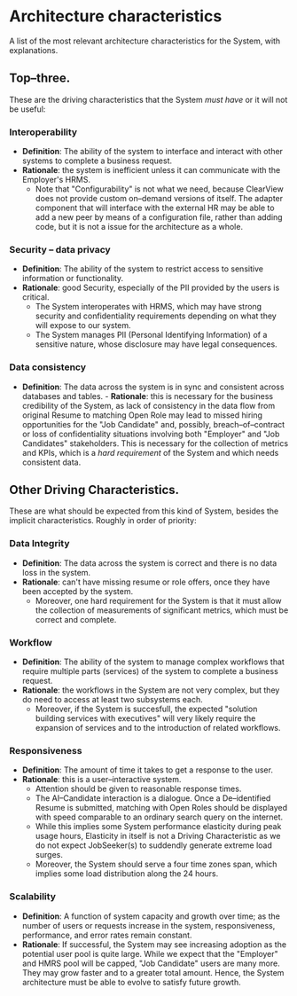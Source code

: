 # Architecture characteristics
A list of the most relevant architecture characteristics for the System, with explanations. 

## Top–three. 
These are the driving characteristics that the System _must have_ or it will not be useful: 

### Interoperability 
- **Definition**: The ability of the system to interface and interact with other systems to complete a business request. 
- **Rationale**: the system is inefficient unless it can communicate with the Employer's HRMS.
    - Note that "Configurability" is not what we need, because ClearView does not provide custom on–demand versions of itself. The adapter component that will interface with the external HR may be able to add a new peer by means of a configuration file, rather than adding code, but it is not a issue for the architecture as a whole.  

### Security – data privacy
- **Definition**: The ability of the system to restrict access to sensitive information or functionality. 
- **Rationale**: good Security, especially of the PII provided by the users is critical. 
    - The System interoperates with HRMS, which may have strong security and confidentiality requirements depending on what they will expose to our system.
    - The System manages PII (Personal Identifying Information) of a sensitive nature, whose disclosure may have legal consequences. 

### Data consistency
- **Definition**: The data across the system is in sync and consistent across databases and tables. 
- **Rationale**: this is necessary for the business credibility of the System, as lack of consistency in the data flow from original Resume to matching Open Role may lead to missed hiring opportunities for the "Job Candidate" and, possibly, breach–of–contract or loss of confidentiality situations involving both "Employer" and "Job Candidates" stakeholders. This is necessary for the collection of metrics and KPIs, which is a _hard requirement_ of the System and which needs consistent data. 

## Other Driving Characteristics. 
These are what should be expected from this kind of System, besides the implicit characteristics. Roughly in order of priority: 

### Data Integrity
- **Definition**: The data across the system is correct and there is no data loss in the system. 
- **Rationale**: can't have missing resume or role offers, once they have been accepted by the system.
    - Moreover, one hard requirement for the System is that it must allow the collection of measurements of significant metrics, which must be correct and complete. 

### Workflow
- **Definition**: The ability of the system to manage complex workflows that require multiple parts (services) of the system to complete a business request. 
- **Rationale**: the workflows in the System are not very complex, but they do need to access at least two subsystems each.
    - Moreover, if the System is succesfull, the expected "solution building services with executives" will very likely require the expansion of services and to the introduction of related workflows. 
 
### Responsiveness
- **Definition**: The amount of time it takes to get a response to the user.
- **Rationale**: this is a user–interactive system.
    - Attention should be given to reasonable response times.
    - The AI–Candidate interaction is a dialogue. Once a De–identified Resume is submitted, matching with Open Roles should be displayed with speed comparable to an ordinary search query on the internet.
    - While this implies some System performance elasticity during peak usage hours, Elasticity in itself is not a Driving Characteristic as we do not expect JobSeeker(s) to suddendly generate extreme load surges.
    - Moreover, the System should serve a four time zones span, which implies some load distribution along the 24 hours. 

### Scalability
- **Definition**: A function of system capacity and growth over time; as the number of users or requests increase in the system, responsiveness, performance, and error rates remain constant. 
- **Rationale**: If successful, the System may see increasing adoption as the potential user pool is quite large. While we expect that the "Employer" and HMRS pool will be capped, "Job Candidate" users are many more. They may grow faster and to a greater total amount. Hence, the System architecture must be able to evolve to satisfy future growth.
  
